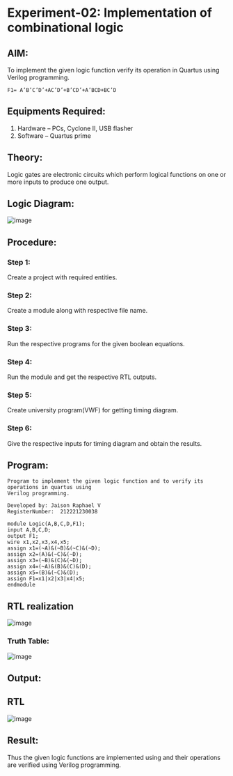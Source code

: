 # Experiment-02: Implementation of combinational logic

 
## AIM:
To implement the given logic function verify its operation in Quartus using Verilog programming.
```
F1= A’B’C’D’+AC’D’+B’CD’+A’BCD+BC’D
```
 
 
 
## Equipments Required:
1. Hardware – PCs, Cyclone II, USB flasher
2. Software – Quartus prime


## Theory:
Logic gates are electronic circuits which perform logical functions on one or more inputs to produce one output.
 

## Logic Diagram:
![image](https://github.com/SOMEASVAR/Experiment--02-Implementation-of-combinational-logic-/assets/93434149/a665c88c-10e7-4fca-b491-faf26b4f94b4)



## Procedure:
### Step 1:
Create a project with required entities.

### Step 2: 
Create a module along with respective file name.

### Step 3: 
Run the respective programs for the given boolean equations.

### Step 4:
Run the module and get the respective RTL outputs.

### Step 5: 
Create university program(VWF) for getting timing diagram.

### Step 6: 
Give the respective inputs for timing diagram and obtain the results.

## Program:
```
Program to implement the given logic function and to verify its operations in quartus using
Verilog programming.

Developed by: Jaison Raphael V
RegisterNumber:  212221230038
```
```
module Logic(A,B,C,D,F1);
input A,B,C,D;
output F1;
wire x1,x2,x3,x4,x5;
assign x1=(~A)&(~B)&(~C)&(~D);
assign x2=(A)&(~C)&(~D);
assign x3=(~B)&(C)&(~D);
assign x4=(~A)&(B)&(C)&(D);
assign x5=(B)&(~C)&(D);
assign F1=x1|x2|x3|x4|x5;
endmodule
```
## RTL realization
![image](https://github.com/SOMEASVAR/Experiment--02-Implementation-of-combinational-logic-/assets/93434149/d395b283-1d45-4a3c-8a9a-cf8cbda4b891)
### Truth Table:
![image](https://github.com/SOMEASVAR/Experiment--02-Implementation-of-combinational-logic-/assets/93434149/4bd7dea9-6f7f-43c5-bab2-ee06b5bbd37e)


## Output:
## RTL
![image](https://github.com/SOMEASVAR/Experiment--02-Implementation-of-combinational-logic-/assets/93434149/1482e3d2-6216-4aff-aa23-34f87d9fb883)



## Result:
Thus the given logic functions are implemented using  and their operations are verified using Verilog programming.
